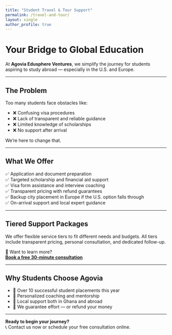 ```yaml
---
title: "Student Travel & Tour Support"
permalink: /travel-and-tour/
layout: single
author_profile: true
---
```


# Your Bridge to Global Education

At **Agovia Edusphere Ventures**, we simplify the journey for students aspiring to study abroad — especially in the U.S. and Europe.

---

## The Problem

Too many students face obstacles like:

- ❌ Confusing visa procedures  
- ❌ Lack of transparent and reliable guidance  
- ❌ Limited knowledge of scholarships  
- ❌ No support after arrival

We’re here to change that.

---

## What We Offer

✅ Application and document preparation  
✅ Targeted scholarship and financial aid support  
✅ Visa form assistance and interview coaching  
✅ Transparent pricing with refund guarantees  
✅ Backup city placement in Europe if the U.S. option falls through  
✅ On-arrival support and local expert guidance

---

## Tiered Support Packages

We offer flexible service tiers to fit different needs and budgets. All tiers include transparent pricing, personal consultation, and dedicated follow-up.

🧭 Want to learn more?  
**[Book a free 30-minute consultation](https://calendly.com/agovia/30min)**

---

## Why Students Choose Agovia

- 🔹 Over 10 successful student placements this year  
- 🔹 Personalized coaching and mentorship  
- 🔹 Local support both in Ghana and abroad  
- 🔹 We guarantee effort — or refund your money

---

**Ready to begin your journey?**  
📞 Contact us now or schedule your free consultation online.
